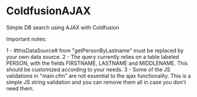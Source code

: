 # ColdfusionAJAX
Simple DB search using AJAX with Coldfusion

Important notes:

1 - #thisDataSource# from "getPersonByLastname" must be replaced by your own data source.
2 - The query currently relies on a table labeled PERSON, with the fields FIRSTNAME, LASTNAME and MIDDLENAME. This should be customized according to your needs.
3 - Some of the JS validations in "main.cfm" are not essential to the ajax functionality. This is a simple JS string validation and you can remove them all in case you don't need them.
